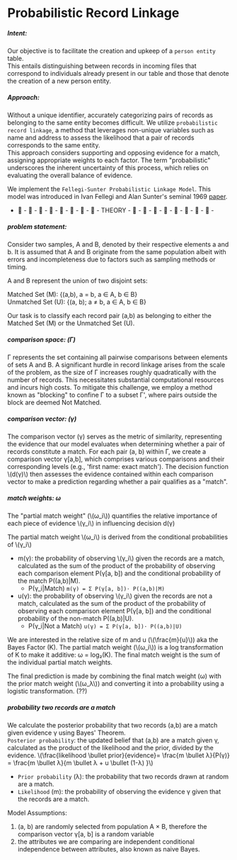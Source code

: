 # Probabilistic Record Linkage

##### Intent: 

Our objective is to facilitate the creation and upkeep of a `person entity` table. </br>
This entails distinguishing between records in incoming files that correspond to individuals already present in our table and those that denote the creation of a new person entity.

##### Approach:

Without a unique identifier, accurately categorizing pairs of records as belonging to the same entity becomes difficult. We utilize `probabilistic record linkage`, a method that leverages non-unique variables such as name and address to assess the likelihood that a pair of records corresponds to the same entity. </br>
This approach considers supporting and opposing evidence for a match, assigning appropriate weights to each factor. The term "probabilistic" underscores the inherent uncertainty of this process, which relies on evaluating the overall balance of evidence.</br>

We implement the `Fellegi-Sunter Probabilistic Linkage Model`. This model was introduced in Ivan Fellegi and Alan Sunter's seminal 1969 [paper](https://courses.cs.washington.edu/courses/cse590q/04au/papers/Felligi69.pdf).

- 🤖 - 🤖 - 🤖 - 🤖 - 🤖 - 🤖 - 🤖 - 🤖 - THEORY - 🤖 - 🤖 - 🤖 - 🤖 - 🤖 - 🤖 - 🤖 - 🤖 -


##### problem statement:  
Consider two samples, A and B, denoted by their respective elements a and b. It is assumed that A and B originate from the same population albeit with errors and incompleteness due to factors such as sampling methods or timing.

A and B represent the union of two disjoint sets:

Matched Set (M): {(a,b), a = b, a ∈ A, b ∈ B}</br>
Unmatched Set (U): {(a, b); a ≠ b, a ∈ A, b ∈ B}

Our task is to classify each record pair (a,b) as belonging to either the Matched Set (M) or the Unmatched Set (U).



##### comparison space: (Γ)
Γ represents the set containing all pairwise comparisons between elements of sets A and B. A significant hurdle in record linkage arises from the scale of the problem, as the size of Γ increases roughly quadratically with the number of records. This necessitates substantial computational resources and incurs high costs. To mitigate this challenge, we employ a method known as "blocking" to confine Γ to a subset Γ', where pairs outside the block are deemed Not Matched.

##### comparison vector: (γ)
The comparison vector (γ) serves as the metric of similarity, representing the evidence that our model evaluates when determining whether a pair of records constitute a match. For each pair (a, b) within Γ, we create a comparison vector γ[a,b], which comprises various comparisons and their corresponding levels (e.g., 'first name: exact match'). The decision function \\(d(γ)\\) then assesses the evidence contained within each comparison vector to make a prediction regarding whether a pair qualifies as a "match".

##### match weights: ω
The "partial match weight" (\\(ω_i\\)) quantifies the relative importance of each piece of evidence \\(γ_i\\) in influencing decision d(γ)

The partial match weight \\(ω_i\\) is derived from the conditional probabilities of \\(γ_i\\)
* m(γ): the probability of observing \\(γ_i\\) given the records are a match, calculated as the sum of the product of the probability of observing each comparison element P(γ[a, b]) and the conditional probability of the match P((a,b)|M). 
  * P(γ_i|Match) `m(γ) = Σ P(γ[a, b])⋅ P((a,b)|M)`
* u(γ): the probability of observing \\(γ_i\\) given the records are not a match, calculated as the sum of the product of the probability of observing each comparison element P(γ[a, b]) and the conditional probability of the non-match P((a,b)|U).
  * P(γ_i|Not a Match) `u(γ) = Σ P(γ[a, b])⋅ P((a,b)|U)`

We are interested in the relative size of m and u (\\(\frac{m}{u}\\)) aka the Bayes Factor (K). The partial match weight (\\(ω_i\\)) is a log transformation of K to make it additive: ω = log₂(K). The final match weight is the sum of the individual partial match weights.


The final prediction is made by combining the final match weight (ω) with the prior match weight (\\(ω_λ\\)) and converting it into a probability using a logistic transformation. (??)
##### probability two records are a match
We calculate the posterior probability that two records (a,b) are a match given evidence γ using Bayes' Theorem.</br>
`Posterior probability`: the updated belief that (a,b) are a match given γ, calculated as the product of the likelihood and the prior, divided by the evidence.
\\(\frac{likelihood \bullet prior}{evidence}= \frac{m \bullet λ}{P(γ)} = \frac{m \bullet λ}{m \bullet λ + u \bullet (1-λ) }\\)
* `Prior probability` (λ): the probability that two records drawn at random are a match.
* `Likelihood` (m): the probability of observing the evidence γ given that the records are a match.





Model Assumptions:
1. (a, b) are randomly selected from population A × B, therefore the comparison vector γ[a, b] is a random variable
2. the attributes we are comparing are independent conditional independence between attributes, also known as naive Bayes.
